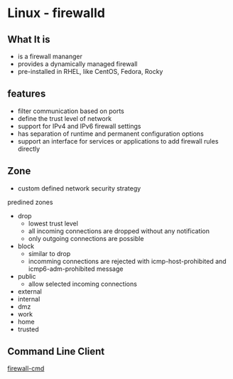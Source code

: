 # Linux - firewalld

## What It is

- is a firewall mananger
- provides a dynamically managed firewall
- pre-installed in RHEL, like CentOS, Fedora, Rocky

## features

- filter communication based on ports
- define the trust level of network
- support for IPv4 and IPv6 firewall settings
- has separation of runtime and permanent configuration options
- support an interface for services or applications to add firewall rules directly

## Zone

- custom defined network security strategy

predined zones

- drop
  - lowest trust level
  - all incoming connections are dropped without any notification
  - only outgoing connections are possible
- block
  - similar to drop
  - incomming connections are rejected with icmp-host-prohibited and icmp6-adm-prohibited message
- public
  - allow selected incoming connections
- external
- internal
- dmz
- work
- home
- trusted

## Command Line Client

[firewall-cmd](linux-firewall-cmd.md)
